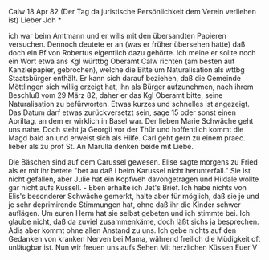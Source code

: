  Calw 18 Apr 82
 (Der Tag da juristische Persönlichkeit dem Verein verliehen ist) 
Lieber Joh <Marie>*

ich war beim Amtmann und er wills mit den übersandten Papieren versuchen. Dennoch deutete er an (was er früher übersehen hatte) daß doch ein Bf von Robertus eigentlich dazu gehörte. Ich meine er sollte noch ein Wort etwa ans Kgl württbg Oberamt Calw richten (am besten auf Kanzleipapier, gebrochen), welche die Bitte um Naturalisation als wttbg Staatsbürger enthält. Er kann sich darauf beziehen, daß die Gemeinde Möttlingen sich willig erzeigt hat, ihn als Bürger aufzunehmen, nach ihrem Beschluß vom 29 März 82, daher er das Kgl Oberamt bitte, seine Naturalisation zu befürworten. Etwas kurzes und schnelles ist angezeigt. Das Datum darf etwas zurückversetzt sein, sage 15 oder sonst einen Apriltag, an dem er wirklich in Basel war. 
Der lieben Marie Schwäche geht uns nahe. Doch steht ja Georgii vor der Thür und hoffentlich kommt die Magd bald an und erweist sich als Hilfe. 
Carl geht gern zu einem praec. lieber als zu prof St. An Marulla denken beide mit Liebe.

Die Bäschen sind auf dem Carussel gewesen. Elise sagte morgens zu Fried als er mit ihr betete "bet au daß i beim Karussel nicht herunterfall." Sie ist nicht gefallen, aber Julie hat ein Kopfweh davongetragen und Hildale wollte gar nicht aufs Kussell. - Eben erhalte ich Jet's Brief. Ich habe nichts von Elis's besonderer Schwäche gemerkt, halte aber für möglich, daß sie je und je sehr deprimirende Stimmungen hat, ohne daß ihr die Kinder schwer auflägen. Um euren Herm hat sie selbst gebeten und ich stimmte bei. Ich glaube nicht, daß da zuviel zusammenkäme, doch läßt sichs ja besprechen. Adis aber kommt ohne allen Anstand zu uns. Ich gebe nichts auf den Gedanken von kranken Nerven bei Mama, während freilich die Müdigkeit oft unläugbar ist. Nun wir freuen uns aufs Sehen
 Mit herzlichen Küssen
 Euer V
